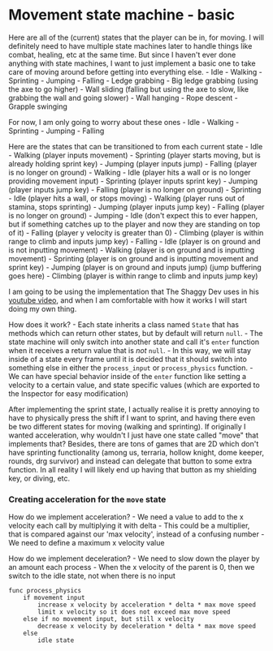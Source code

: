 # Movement state machine - basic


Here are all of the (current) states that the player can be in, for moving. I will definitely need to have multiple state machines later to handle things like combat, healing, etc at the same time. But since I haven't ever done anything with state machines, I want to just implement a basic one to take care of moving around before getting into everything else.
	- Idle
	- Walking
	- Sprinting
	- Jumping
	- Falling
	- Ledge grabbing
	- Big ledge grabbing (using the axe to go higher)
	- Wall sliding (falling but using the axe to slow, like grabbing the wall and going slower)
	- Wall hanging
	- Rope descent 
	- Grapple swinging

For now, I am only going to worry about these ones
	- Idle
	- Walking
	- Sprinting
	- Jumping
	- Falling

Here are the states that can be transitioned to from each current state
	- Idle
		- Walking (player inputs movement)
		- Sprinting (player starts moving, but is already holding sprint key)
		- Jumping (player inputs jump)
		- Falling (player is no longer on ground)
	- Walking
		- Idle (player hits a wall or is no longer providing movement input)
		- Sprinting (player inputs sprint key)
		- Jumping (player inputs jump key)
		- Falling (player is no longer on ground)
	- Sprinting
		- Idle (player hits a wall, or stops moving)
		- Walking (player runs out of stamina, stops sprinting)
		- Jumping (player inputs jump key)
		- Falling (player is no longer on ground)
	- Jumping
		- Idle (don't expect this to ever happen, but if something catches up to the player and now they are standing on top of it)
		- Falling (player y velocity is greater than 0)
		- Climbing (player is within range to climb and inputs jump key)
	- Falling
		- Idle (player is on ground and is not inputting movement)
		- Walking (player is on ground and is inputting movement)
		- Sprinting (player is on ground and is inputting movement and sprint key)
		- Jumping (player is on ground and inputs jump) (jump buffering goes here)
		- Climbing (player is within range to climb and inputs jump key)


I am going to be using the implementation that The Shaggy Dev uses in his [youtube video](https://www.youtube.com/watch?v=bNdFXooM1MQ&list=PLaiU9HSaKMWtmAIR345HGIz_ijQiyr3kH&index=7), and when I am comfortable with how it works I will start doing my own thing.

How does it work?
	- Each state inherits a class named `State` that has methods which can return other states, but by default will return `null`.
	- The state machine will only switch into another state and call it's `enter` function when it receives a return value that is *not* `null`.
	- In this way, we will stay inside of a state every frame until it is decided that it should switch into something else in either the `process_input` or `process_physics` function.
	- We can have special behavior inside of the `enter` function like setting a velocity to a certain value, and state specific values (which are exported to the Inspector for easy modification)

After implementing the sprint state, I actually realise it is pretty annoying to have to physically press the shift if I want to sprint, and having there even be two different states for moving (walking and sprinting). If originally I wanted acceleration, why wouldn't I just have one state called "move" that implements that? Besides, there are tons of games that are 2D which don't have sprinting functionality (among us, terraria, hollow knight, dome keeper, rounds, drg survivor) and instead can delegate that button to some extra function. In all reality I will likely end up having that button as my shielding key, or diving, etc.

### Creating acceleration for the `move` state

How do we implement acceleration?
	- We need a value to add to the x velocity each call by multiplying it with delta
		- This could be a multiplier, that is compared against our 'max velocity', instead of a confusing number
	- We need to define a maximum x velocity value

How do we implement deceleration?
	- We need to slow down the player by an amount each process
	- When the x velocity of the parent is 0, then we switch to the idle state, not when there is no input

```
func process_physics
	if movement input
		increase x velocity by acceleration * delta * max move speed
		limit x velocity so it does not exceed max move speed
	else if no movement input, but still x velocity
		decrease x velocity by deceleration * delta * max move speed
	else
		idle state
```
